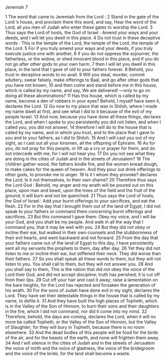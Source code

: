 Jeremiah 7

1	The word that came to Jeremiah from the Lord :
2	Stand in the gate of the Lord ’s house, and proclaim there this word, and say, Hear the word of the Lord, all you men of Judah who enter these gates to worship the Lord.
3	Thus says the Lord of hosts, the God of Israel : Amend your ways and your deeds, and I will let you dwell in this place.
4	Do not trust in these deceptive words : This is the temple of the Lord, the temple of the Lord, the temple of the Lord.
5	For if you truly amend your ways and your deeds, if you truly execute justice one with another,
6	if you do not oppress the sojourner, the fatherless, or the widow, or shed innocent blood in this place, and if you do not go after other gods to your own harm,
7	then I will let you dwell in this place, in the land that I gave of old to your fathers forever.
8	Behold, you trust in deceptive words to no avail.
9	Will you steal, murder, commit adultery, swear falsely, make offerings to Baal, and go after other gods that you have not known,
10	and then come and stand before me in this house, which is called by my name, and say, We are delivered! —only to go on doing all these abominations?
11	Has this house, which is called by my name, become a den of robbers in your eyes? Behold, I myself have seen it, declares the Lord.
12	Go now to my place that was in Shiloh, where I made my name dwell at first, and see what I did to it because of the evil of my people Israel.
13	And now, because you have done all these things, declares the Lord, and when I spoke to you persistently you did not listen, and when I called you, you did not answer,
14	therefore I will do to the house that is called by my name, and in which you trust, and to the place that I gave to you and to your fathers, as I did to Shiloh.
15	And I will cast you out of my sight, as I cast out all your kinsmen, all the offspring of Ephraim.
16	As for you, do not pray for this people, or lift up a cry or prayer for them, and do not intercede with me, for I will not hear you.
17	Do you not see what they are doing in the cities of Judah and in the streets of Jerusalem?
18	The children gather wood, the fathers kindle fire, and the women knead dough, to make cakes for the queen of heaven. And they pour out drink offerings to other gods, to provoke me to anger.
19	Is it I whom they provoke? declares the Lord. Is it not themselves, to their own shame?
20	Therefore thus says the Lord God : Behold, my anger and my wrath will be poured out on this place, upon man and beast, upon the trees of the field and the fruit of the ground; it will burn and not be quenched.
21	Thus says the Lord of hosts, the God of Israel : Add your burnt offerings to your sacrifices, and eat the flesh.
22	For in the day that I brought them out of the land of Egypt, I did not speak to your fathers or command them concerning burnt offerings and sacrifices.
23	But this command I gave them: Obey my voice, and I will be your God, and you shall be my people. And walk in all the way that I command you, that it may be well with you.
24	But they did not obey or incline their ear, but walked in their own counsels and the stubbornness of their evil hearts, and went backward and not forward.
25	From the day that your fathers came out of the land of Egypt to this day, I have persistently sent all my servants the prophets to them, day after day.
26	Yet they did not listen to me or incline their ear, but stiffened their neck. They did worse than their fathers.
27	So you shall speak all these words to them, but they will not listen to you. You shall call to them, but they will not answer you.
28	And you shall say to them, This is the nation that did not obey the voice of the Lord their God, and did not accept discipline; truth has perished; it is cut off from their lips.
29	Cut off your hair and cast it away; raise a lamentation on the bare heights, for the Lord has rejected and forsaken the generation of his wrath.
30	For the sons of Judah have done evil in my sight, declares the Lord. They have set their detestable things in the house that is called by my name, to defile it.
31	And they have built the high places of Topheth, which is in the Valley of the Son of Hinnom, to burn their sons and their daughters in the fire, which I did not command, nor did it come into my mind.
32	Therefore, behold, the days are coming, declares the Lord, when it will no more be called Topheth, or the Valley of the Son of Hinnom, but the Valley of Slaughter; for they will bury in Topheth, because there is no room elsewhere.
33	And the dead bodies of this people will be food for the birds of the air, and for the beasts of the earth, and none will frighten them away.
34	And I will silence in the cities of Judah and in the streets of Jerusalem the voice of mirth and the voice of gladness, the voice of the bridegroom and the voice of the bride, for the land shall become a waste.

